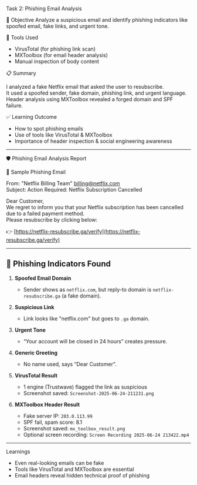 Task 2: Phishing Email Analysis

🎯 Objective
Analyze a suspicious email and identify phishing indicators like spoofed email, fake links, and urgent tone.

🧰 Tools Used
- VirusTotal (for phishing link scan)
- MXToolbox (for email header analysis)
- Manual inspection of body content

📋 Summary

I analyzed a fake Netflix email that asked the user to resubscribe.  
It used a spoofed sender, fake domain, phishing link, and urgent language.  
Header analysis using MXToolbox revealed a forged domain and SPF failure.

✅ Learning Outcome

- How to spot phishing emails
- Use of tools like VirusTotal & MXToolbox
- Importance of header inspection & social engineering awareness

-----------------------------------------------------------------------------------------------------------------------------------------------------------------------------------------------------------------------------------------------------------------------

🛡️ Phishing Email Analysis Report

📩 Sample Phishing Email

From: "Netflix Billing Team" <billing@netflix.com>  
Subject: Action Required: Netflix Subscription Cancelled

Dear Customer,  
We regret to inform you that your Netflix subscription has been cancelled due to a failed payment method.  
Please resubscribe by clicking below:

👉 [https://netflix-resubscribe.ga/verify](https://netflix-resubscribe.ga/verify)

-----------------------------------------------------------------------------------------------------------------------------------------------------------------------------------------------------------------------------------------------------------------------

## 🚨 Phishing Indicators Found

1. **Spoofed Email Domain**  
   - Sender shows as `netflix.com`, but reply-to domain is `netflix-resubscribe.ga` (a fake domain).

2. **Suspicious Link**  
   - Link looks like "netflix.com" but goes to `.ga` domain.

3. **Urgent Tone**  
   - “Your account will be closed in 24 hours” creates pressure.

4. **Generic Greeting**  
   - No name used, says “Dear Customer”.

5. **VirusTotal Result**  
   - 1 engine (Trustwave) flagged the link as suspicious  
   - Screenshot saved: `Screenshot-2025-06-24-211231.png`

6. **MXToolbox Header Result**  
   - Fake server IP: `203.0.113.99`  
   - SPF fail, spam score: 8.1  
   - Screenshot saved: `mx_toolbox_result.png`  
   - Optional screen recording: `Screen Recording 2025-06-24 213422.mp4`

-----------------------------------------------------------------------------------------------------------------------------------------------------------------------------------------------------------------------------------------------------------------------

 Learnings

- Even real-looking emails can be fake
- Tools like VirusTotal and MXToolbox are essential
- Email headers reveal hidden technical proof of phishing
